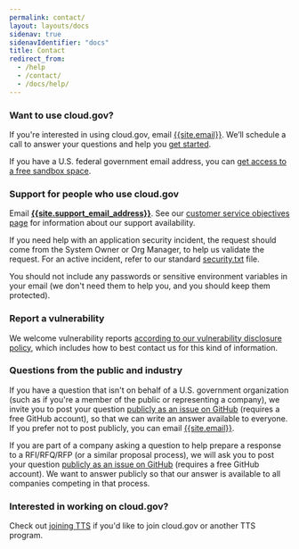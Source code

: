 ```yaml
---
permalink: contact/
layout: layouts/docs
sidenav: true
sidenavIdentifier: "docs"
title: Contact
redirect_from:
  - /help
  - /contact/
  - /docs/help/
---
```


### Want to use cloud.gov?

If you're interested in using cloud.gov, email [{{site.email}}]({{site.inquiries_email}}). We’ll schedule a call to answer your questions and help you [get started](/sign-up/).

If you have a U.S. federal government email address, you can [get access to a free sandbox space](/pricing/free-limited-sandbox).

### Support for people who use cloud.gov

Email [**{{site.support_email_address}}**]({{site.support_email}}). See our [customer service objectives page](/overview/customer-service-objectives) for information about our support availability.

If you need help with an application security incident, the request should come from the System Owner or Org Manager, to help us validate the request. For an active incident, refer to our standard [security.txt](/.well-known/security.txt) file.

You should not include any passwords or sensitive environment variables in your email (we don't need them to help you, and you should keep them protected).

### Report a vulnerability

We welcome vulnerability reports [according to our vulnerability disclosure policy](https://www.gsa.gov/vulnerability-disclosure-policy), which includes how to best contact us for this kind of information.

### Questions from the public and industry

If you have a question that isn't on behalf of a U.S. government organization (such as if you're a member of the public or representing a company), we invite you to post your question [publicly as an issue on GitHub](https://github.com/cloud-gov/site/issues/new) (requires a free GitHub account), so that we can write an answer available to everyone. If you prefer not to post publicly, you can email [{{site.email}}](mailto:{{site.email}}).

If you are part of a company asking a question to help prepare a response to a RFI/RFQ/RFP (or a similar proposal process), we will ask you to post your question [publicly as an issue on GitHub](https://github.com/cloud-gov/site/issues/new) (requires a free GitHub account). We want to answer publicly so that our answer is available to all companies competing in that process.

### Interested in working on cloud.gov?

Check out [joining TTS](https://join.tts.gsa.gov/) if you'd like to join cloud.gov or another TTS program.
